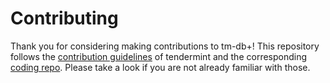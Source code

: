 # Contributing

Thank you for considering making contributions to tm-db+!
This repository follows the [contribution guidelines] of tendermint and the corresponding [coding repo].
Please take a look if you are not already familiar with those.

[contribution guidelines]: https://github.com/tendermint/tendermint/blob/master/CONTRIBUTING.md
[coding repo]: https://github.com/tendermint/coding
